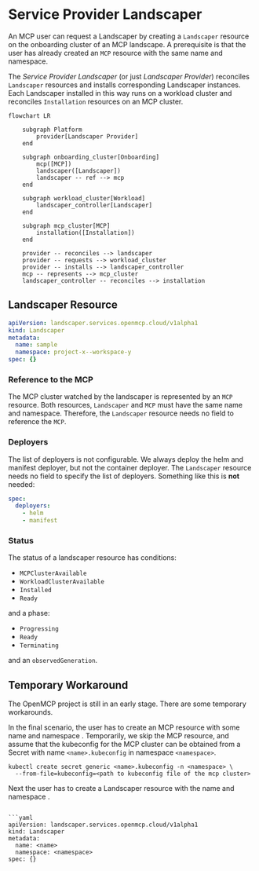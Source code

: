 # Service Provider Landscaper

An MCP user can request a Landscaper by creating a `Landscaper` resource on the onboarding cluster of an MCP landscape. A prerequisite is that the user has already created an `MCP` resource with the same name and namespace.

The *Service Provider Landscaper* (or just *Landscaper Provider*) reconciles `Landscaper` resources and installs corresponding Landscaper instances. Each Landscaper installed in this way runs on a workload cluster and reconciles `Installation` resources on an MCP cluster.

```mermaid
flowchart LR
    
    subgraph Platform
        provider[Landscaper Provider]
    end

    subgraph onboarding_cluster[Onboarding]
        mcp([MCP])
        landscaper([Landscaper])
        landscaper -- ref --> mcp
    end

    subgraph workload_cluster[Workload]
        landscaper_controller[Landscaper]
    end

    subgraph mcp_cluster[MCP]
        installation([Installation])
    end

    provider -- reconciles --> landscaper
    provider -- requests --> workload_cluster
    provider -- installs --> landscaper_controller
    mcp -- represents --> mcp_cluster
    landscaper_controller -- reconciles --> installation
```

## Landscaper Resource

```yaml
apiVersion: landscaper.services.openmcp.cloud/v1alpha1
kind: Landscaper
metadata:
  name: sample
  namespace: project-x--workspace-y
spec: {}
```

### Reference to the MCP

The MCP cluster watched by the landscaper is represented by an `MCP` resource. Both resources, `Landscaper` and `MCP` must have the same name and namespace. Therefore, the `Landscaper` resource needs no field to reference the `MCP`. 

### Deployers

The list of deployers is not configurable. We always deploy the helm and manifest deployer, but not the container deployer.
The `Landscaper` resource needs no field to specify the list of deployers. Something like this is **not** needed:

```yaml
spec:
  deployers:
    - helm
    - manifest
```

### Status

The status of a landscaper resource has conditions:

- `MCPClusterAvailable`
- `WorkloadClusterAvailable`
- `Installed`
- `Ready`

and a phase:

- `Progressing`
- `Ready`
- `Terminating`

and an `observedGeneration`.


## Temporary Workaround

The OpenMCP project is still in an early stage. There are some temporary workarounds.

In the final scenario, the user has to create an MCP resource with some name <name> and namespace <namespace>. Temporarily, we skip the MCP resource, and assume that the kubeconfig for the MCP cluster can be obtained from a Secret with name `<name>.kubeconfig` in namespace `<namespace>`.

```shell
kubectl create secret generic <name>.kubeconfig -n <namespace> \
  --from-file=kubeconfig=<path to kubeconfig file of the mcp cluster>
```
Next the user has to create a Landscaper resource with the name <name> and namespace <namespace>.

```shell

```yaml
apiVersion: landscaper.services.openmcp.cloud/v1alpha1
kind: Landscaper
metadata:
  name: <name>
  namespace: <namespace>
spec: {}
```

